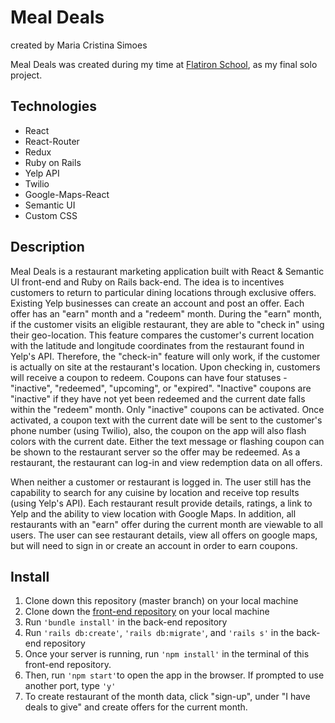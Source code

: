 # Meal Deals
created by Maria Cristina Simoes

Meal Deals was created during my time at [Flatiron School](https://flatironschool.com/), as my final solo project.

## Technologies
- React
- React-Router
- Redux
- Ruby on Rails
- Yelp API
- Twilio
- Google-Maps-React
- Semantic UI
- Custom CSS

## Description
Meal Deals is a restaurant marketing application built with React & Semantic UI front-end and Ruby on Rails back-end. The idea is to incentives customers to return to particular dining locations through exclusive offers. Existing Yelp businesses can create an account and post an offer. Each offer has an "earn" month and a "redeem" month. During the "earn" month, if the customer visits an eligible restaurant, they are able to "check in" using their geo-location. This feature compares the customer's current location with the latitude and longitude coordinates from the restaurant found in Yelp's API. Therefore, the "check-in" feature will only work, if the customer is actually on site at the restaurant's location. Upon checking in, customers will receive a coupon to redeem. Coupons can have four statuses - "inactive", "redeemed", "upcoming", or "expired". "Inactive" coupons are "inactive" if they have not yet been redeemed and the current date falls within the "redeem" month. Only "inactive" coupons can be activated. Once activated, a coupon text with the current date will be sent to the customer's phone number (using Twilio), also, the coupon on the app will also flash colors with the current date. Either the text message or flashing coupon can be shown to the restaurant server so the offer may be redeemed. As a restaurant, the restaurant can log-in and view redemption data on all offers.

When neither a customer or restaurant is logged in. The user still has the capability to search for any cuisine by location and receive top results (using Yelp's API). Each restaurant result provide details, ratings, a link to Yelp and the ability to view location with Google Maps. In addition, all restaurants with an "earn" offer during the current month are viewable to all users. The user can see restaurant details, view all offers on google maps, but will need to sign in or create an account in order to earn coupons.

## Install
1. Clone down this repository (master branch) on your local machine
2. Clone down the [front-end repository](https://github.com/MCSimoes18/mealdeals-front-end) on your local machine
3. Run ``` 'bundle install' ``` in the back-end repository
4. Run ``` 'rails db:create' ```,  ``` 'rails db:migrate' ```, and ``` 'rails s' ``` in the back-end repository
5. Once your server is running, run ``` 'npm install' ``` in the terminal of this front-end repository.
6. Then, run ``` 'npm start' ```to open the app in the browser. If prompted to use another port, type ``` 'y' ```
7. To create restaurant of the month data, click "sign-up", under "I have deals to give" and create offers for the current month.
